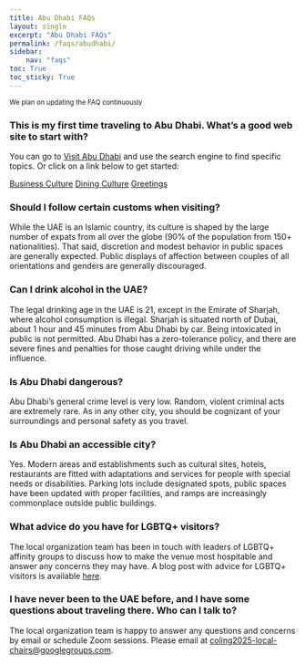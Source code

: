 ```yaml
---
title: Abu Dhabi FAQs
layout: single
excerpt: "Abu Dhabi FAQs"
permalink: /faqs/abudhabi/
sidebar: 
    nav: "faqs"
toc: True
toc_sticky: True
---
```


<small>We plan on updating the FAQ continuously</small>

### This is my first time traveling to Abu Dhabi. What’s a good web site to start with?

You can go to [Visit Abu Dhabi](https://visitabudhabi.ae/en) and use the search engine to find specific topics. Or click on a link below to get started:

[Business Culture](https://visitabudhabi.ae/en/abu-dhabi-convention-and-exhibition-bureau/business-culture/meetings)
[Dining Culture](https://visitabudhabi.ae/en/abu-dhabi-convention-and-exhibition-bureau/business-culture/dining)
[Greetings](https://visitabudhabi.ae/en/abu-dhabi-convention-and-exhibition-bureau/business-culture/greeting)

### Should I follow certain customs when visiting?

While the UAE is an Islamic country, its culture is shaped by the large number of expats from all over the globe (90% of the population from 150+ nationalities). That said, discretion and modest behavior in public spaces are generally expected. Public displays of affection between couples of all orientations and genders are generally discouraged.

### Can I drink alcohol in the UAE?

The legal drinking age in the UAE is 21, except in the Emirate of Sharjah, where alcohol consumption is illegal. Sharjah is situated north of Dubai, about 1 hour and 45 minutes from Abu Dhabi by car. Being intoxicated in public is not permitted. Abu Dhabi has a zero-tolerance policy, and there are severe fines and penalties for those caught driving while under the influence.

### Is Abu Dhabi dangerous?

Abu Dhabi’s general crime level is very low. Random, violent criminal acts are extremely rare. As in any other city, you should be cognizant of your surroundings and personal safety as you travel.

### Is Abu Dhabi an accessible city?

Yes. Modern areas and establishments such as cultural sites, hotels, restaurants are fitted with adaptations and services for people with special needs or disabilities. Parking lots include designated spots, public spaces have been updated with proper facilities, and ramps are increasingly commonplace outside public buildings.

### What advice do you have for LGBTQ+ visitors?

The local organization team has been in touch with leaders of LGBTQ+ affinity groups to discuss how to make the venue most hospitable and answer any concerns they may have. A blog post with advice for LGBTQ+ visitors is available [here](https://coling2025.org/venue/lgbtq/).

### I have never been to the UAE before, and I have some questions about traveling there. Who can I talk to?

The local organization team is happy to answer any questions and concerns by email or schedule Zoom sessions. Please email at [coling2025-local-chairs@googlegroups.com](mailto:coling2025-local-chairs@googlegroups.com).